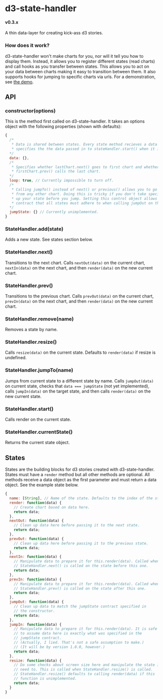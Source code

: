 # d3-state-handler
#### v0.3.x
A thin data-layer for creating kick-ass d3 stories.

### How does it work?
d3-state-handler won't make charts for you, nor will it tell you how to display them. Instead, it allows you to register different states (read charts) and call hooks as you transfer between states. This allows you to act on your data between charts making it easy to transition between them. It also supports hooks for jumping to specific charts via urls. For a demonstration, see [the demo](http://github.com/ejmurra/d3-state-demo).

## API

### constructor(options)
This is the method first called on d3-state-handler. It takes an options object with the following properties (shown with defaults):

```javascript
{
  /* 
   * Data is shared between states. Every state method recieves a data parameter, this 
   * specifies the the data passed in to stateHandler.start() when it is first called.
  */
  data: {},
  /*
   * Specifies whether lastChart.next() goes to first chart and whether
   * firstChart.prev() calls the last chart.
  */
  loop: true, // Currently impossible to turn off.
  /*
   * Calling jumpTo() instead of next() or previous() allows you to go to any chart
   * from any other chart. Doing this is tricky if you don't take special care to clean
   * up your state before you jump. Setting this control object allows you to create a
   * contract that all states must adhere to when calling jumpOut on the state.
  */
  jumpState: {} // Currently unimplemented.
}
```

### StateHandler.add(state)
Adds a new state. See states section below.

### StateHandler.next()
Transitions to the next chart. Calls `nextOut(data)` on the current chart, `nextIn(data)` on the next chart, and then `render(data)` on the new current chart.

### StateHandler.prev()
Transitions to the previous chart. Calls `prevOut(data)` on the current chart, `prevIn(data)` on the next chart, and then `render(data)` on the new current chart.

### StateHandler.remove(name)
Removes a state by name.

### StateHandler.resize()
Calls `resize(data)` on the current state. Defaults to `render(data)` if resize is undefined.

### StateHandler.jumpTo(name)
Jumps from current state to a different state by name. Calls `jumpOut(data)` on current state, checks that `data === jumpState` (not yet implemented), calls `jumpIn(data)` on the target state, and then calls `render(data)` on the new current state.

### StateHandler.start()
Calls render on the current state.

### StateHandler.currentState()
Returns the current state object.

## States
States are the building blocks for d3 stories created with d3-state-handler. States must have a `render` method but all other methods are optional. All methods receive a data object as the first parameter and must return a data object. See the example state below.

```javascript
{
  name: [String], // Name of the state. Defaults to the index of the state
  render: function(data) {
    // Create chart based on data here.
    return data;
  },
  nextOut: function(data) {
    // Clean up data here before passing it to the next state.
    return data;
  },
  prevOut: function(data) {
    // Clean up data here before passing it to the previous state.
    return data;
  },
  nextIn: function(data) {
    // Manipulate data to prepare it for this.render(data). Called when 
    // StateHandler.next() is called on the state before this one.
    return data;
  },
  prevIn: function(data) {
    // Manipulate data to prepare it for this.render(data). Called when
    // StateHandler.prev() is called on the state after this one.
    return data;
  },
  jumpOut: function(data) {
    // Clean up data to match the jumpState contract specified in 
    // the constructor.
    return data;
  },
  jumpIn: function(data) {
    // Manipulate data to prepare it for this.render(data). It is safe
    // to assume data here is exactly what was specified in the 
    // jumpState contract. 
    // (Actually, I lied. That's not a safe assumption to make.) 
    // (It will be by version 1.0.0, however.)
    return data;
  },
  resize: function(data) {
    // Do some checks about screen size here and manipulate the state if you
    // need to. This is called when StateHandler.resize() is called.
    // StateHandler.resize() defaults to calling render(data) if this
    // function is unimplemented.
    return data;
  }
}
```
